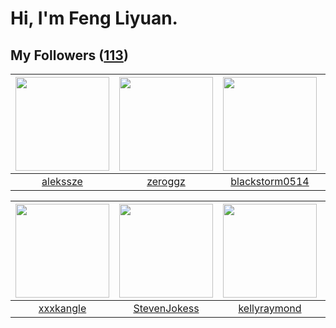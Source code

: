# Hi, I'm Feng Liyuan.

## My Followers ([113](https://github.com/SunRunAway?tab=followers))

| <img src="https://avatars.githubusercontent.com/u/65283311?v=4" width="150" height="150" /> | <img src="https://avatars.githubusercontent.com/u/55519398?v=4" width="150" height="150" /> | <img src="https://avatars.githubusercontent.com/u/74522790?v=4" width="150" height="150" /> | <img src="https://avatars.githubusercontent.com/u/55898975?v=4" width="150" height="150" /> |
| :-----------------------------------------------------------------------------------------: | :-----------------------------------------------------------------------------------------: | :-----------------------------------------------------------------------------------------: | :-----------------------------------------------------------------------------------------: |
|                           [alekssze](https://github.com/alekssze)                           |                            [zeroggz](https://github.com/zeroggz)                            |                     [blackstorm0514](https://github.com/blackstorm0514)                     |                             [mitghi](https://github.com/mitghi)                             |

| <img src="https://avatars.githubusercontent.com/u/88874211?v=4" width="150" height="150" /> | <img src="https://avatars.githubusercontent.com/u/71307974?v=4" width="150" height="150" /> | <img src="https://avatars.githubusercontent.com/u/58126365?v=4" width="150" height="150" /> | <img src="https://avatars.githubusercontent.com/u/52882128?v=4" width="150" height="150" /> |
| :-----------------------------------------------------------------------------------------: | :-----------------------------------------------------------------------------------------: | :-----------------------------------------------------------------------------------------: | :-----------------------------------------------------------------------------------------: |
|                          [xxxkangle](https://github.com/xxxkangle)                          |                       [StevenJokess](https://github.com/StevenJokess)                       |                       [kellyraymond](https://github.com/kellyraymond)                       |                      [markovicmarco](https://github.com/markovicmarco)                      |